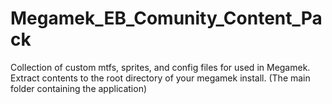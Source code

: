 # Megamek_EB_Comunity_Content_Pack
Collection of custom mtfs, sprites, and config files for used in Megamek.
Extract contents to the root directory of your megamek install. (The main folder containing the application)
